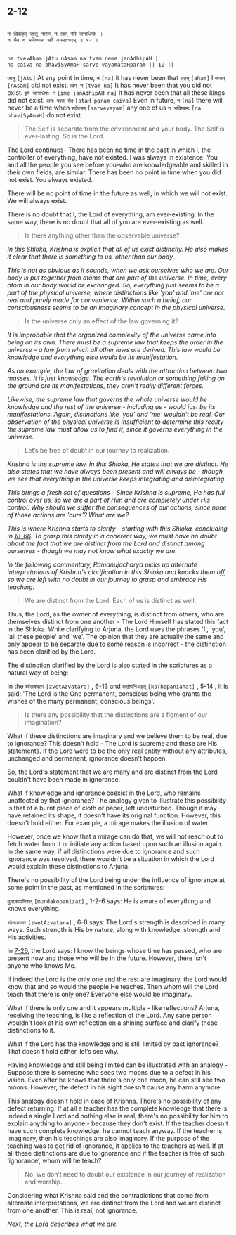 ## 2-12


```shloka-sa

न त्वेवाहम् जातु नासम् न त्वम् नेमे जनाधिपाः ।
न चैव न भविष्यामः सर्वे वयमतःपरम् ॥ १२ ॥

```
```shloka-sa-hk

na tvevAham jAtu nAsam na tvam neme janAdhipAH |
na caiva na bhaviSyAmaH sarve vayamataHparam || 12 ||

```
`जातु` `[jAtu]` At any point in time, `न` `[na]` it has never been that `अहम्` `[aham]` I `नासम्` `[nAsam]` did not exist. `त्वम् न` `[tvam na]` It has never been that you did not exist. `इमे जनाधिपाः न` `[ime janAdhipAH na]` It has never been that all these kings did not exist. `अतः परम् चैव` `[ataH param caiva]` Even in future, `न` `[na]` there will never be a time when `सर्वेवयम्` `[sarvevayam]` any one of us `न भविष्यामः` `[na bhaviSyAmaH]` do not exist.


<a name='applnote_19'></a>
> The Self is separate from the environment and your body. The Self is ever-lasting. So is the Lord.



The Lord continues- There has been no time in the past in which I, the controller of everything, have not existed. I was always in existence. You and all the people you see before you-who are knowledgeable and skilled in their own fields, are similar. There has been no point in time when you did not exist. You always existed.

There will be no point of time in the future as well, in which we will not exist. We will always exist.

There is no doubt that I, the Lord of everything, am ever-existing. In the same way, there is no doubt that all of you are ever-existing as well.



<a name='applnote_20'></a>
> Is there anything other than the observable universe?

_In this Shloka, Krishna is explicit that all of us exist distinctly. He also makes it clear that there is something to us, other than our body._

_This is not as obvious as it sounds, when we ask ourselves who we are. Our body is put together from atoms that are part of the universe. In time, every atom in our body would be exchanged. So, everything just seems to be a part of the physical universe, where distinctions like 'you' and 'me' are not real and purely made for convenience. Within such a belief, our consciousness seems to be an imaginary concept in the physical universe._

<a name='applnote_21'></a>
> Is the universe only an effect of the law governing it?

_It is improbable that the organized complexity of the universe came into being on its own. There must be a supreme law that keeps the order in the universe – a law from which all other laws are derived. This law would be knowledge and everything else would be its manifestation._

_As an example, the law of gravitation deals with the attraction between two masses. It is just knowledge. The earth's revolution or something falling on the ground are its manifestations, they aren't really different forces._

_Likewise, the supreme law that governs the whole universe would be knowledge and the rest of the universe - including us - would just be its manifestations. Again, distinctions like 'you' and 'me' wouldn't be real. Our observation of the physical universe is insufficient to determine this reality - the supreme law must allow us to find it, since it governs everything in the universe._

<a name='applnote_22'></a>
> Let’s be free of doubt in our journey to realization.

_Krishna is the supreme law. In this Shloka, He states that we are distinct. He also states that we have always been present and will always be - though we see that everything in the universe keeps integrating and disintegrating._

_This brings a fresh set of questions - Since Krishna is supreme, He has full control over us, so we are a part of Him and are completely under His control. Why should we suffer the consequences of our actions, since none of those actions are 'ours'? What are we?_

_This is where Krishna starts to clarify - starting with this Shloka, concluding in [18-66](18-66.md). To grasp this clarity in a coherent way, we must have no doubt about the fact that we are distinct from the Lord and distinct among ourselves - though we may not know what exactly we are._

_In the following commentary, Ramanujacharya picks up alternate interpretations of Krishna's clarification in this Shloka and knocks them off, so we are left with no doubt in our journey to grasp and embrace His teaching._

<a name='applnote_23'></a>
> We are distinct from the Lord. Each of us is distinct as well.

Thus, the Lord, as the owner of everything, is distinct from others, who are themselves distinct from one another - The Lord Himself has stated this fact in the Shloka. While clarifying to Arjuna, the Lord uses the phrases 'I', 'you', 'all these people' and 'we'. The opinion that they are actually the same and only appear to be separate due to some reason is incorrect - the distinction has been clarified by the Lord. 

The distinction clarified by the Lord is also stated in the scriptures as a natural way of being:

In the 
`श्वेताश्वतर` `[zvetAzvatara]` , 6-13
 and 
`कठोपनिअहत्` `[kaThopaniahat]` , 5-14
, it is said: 'The Lord is the One permanent, conscious being who grants the wishes of the many permanent, conscious beings'.



<a name='applnote_24'></a>
> Is there any possibility that the distinctions are a figment of our imagination?



What if these distinctions are imaginary and we believe them to be real, due to ignorance? This doesn't hold - The Lord is supreme and these are His statements. If the Lord were to be the only real entity without any attributes, unchanged and permanent, ignorance doesn't happen. 

So, the Lord's statement that we are many and are distinct from the Lord couldn't have been made in ignorance. 

What if knowledge and ignorance coexist in the Lord, who remains unaffected by that ignorance? The analogy given to illustrate this possibility is that of a burnt piece of cloth or paper, left undisturbed. Though it may have retained its shape, it doesn't have its original function. However, this doesn't hold either. For example, a mirage makes the illusion of water. 

However, once we know that a mirage can do that, we will not reach out to fetch water from it or initiate any action based upon such an illusion again. In the same way, if all distinctions were due to ignorance and such ignorance was resolved, there wouldn't be a situation in which the Lord would explain these distinctions to Arjuna. 

There's no possibility of the Lord being under the influence of ignorance at some point in the past, as mentioned in the scriptures:

`मुन्दकोपनिशत्` `[mundakopanizat]` , 1-2-6
 says: He is aware of everything and knows everything.

`श्वेताश्वतर` `[zvetAzvatara]` , 6-8
 says: The Lord's strength is described in many ways. Such strength is His by nature, along with knowledge, strength and His activities. 

In [7-26](7-26.md), the Lord says: I know the beings whose time has passed, who are present now and those who will be in the future. However, there isn't anyone who knows Me.

If indeed the Lord is the only one and the rest are imaginary, the Lord would know that and so would the people He teaches. Then whom will the Lord teach that there is only one? Everyone else would be imaginary.

What if there is only one and it appears multiple - like reflections? Arjuna, receiving the teaching, is like a reflection of the Lord. Any sane person wouldn't look at his own reflection on a shining surface and clarify these distinctions to it.

What if the Lord has the knowledge and is still limited by past ignorance? That doesn't hold either, let’s see why. 

Having knowledge and still being limited can be illustrated with an analogy - Suppose there is someone who sees two moons due to a defect in his vision. Even after he knows that there's only one moon, he can still see two moons. However, the defect in his sight doesn't cause any harm anymore. 

This analogy doesn't hold in case of Krishna. There's no possibility of any defect returning. If at all a teacher has the complete knowledge that there is indeed a single Lord and nothing else is real, there's no possibility for him to explain anything to anyone - because they don't exist. If the teacher doesn't have such complete knowledge, he cannot teach anyway. If the teacher is imaginary, then his teachings are also imaginary. If the purpose of the teaching was to get rid of ignorance, it applies to the teachers as well. If at all these distinctions are due to ignorance and if the teacher is free of such ‘ignorance’, whom will he teach?



<a name='applnote_25'></a>
> No, we don’t need to doubt our existence in our journey of realization and worship.



Considering what Krishna said and the contradictions that come from alternate interpretations, we are distinct from the Lord and we are distinct from one another. This is real, not ignorance.

_Next, the Lord describes what we are._


